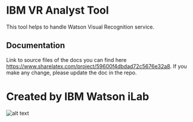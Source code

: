 # IBM VR Analyst Tool
This tool helps to handle Watson Visual Recognition service.
## Documentation
Link to source files of the docs you can find here https://www.sharelatex.com/project/59600f4dbdad72c5676e32a8. If you make any change, please update the doc in the repo.
# Created by IBM Watson iLab
![alt text](vr_analyst_tool/readme_images/ilab_logo.png)
